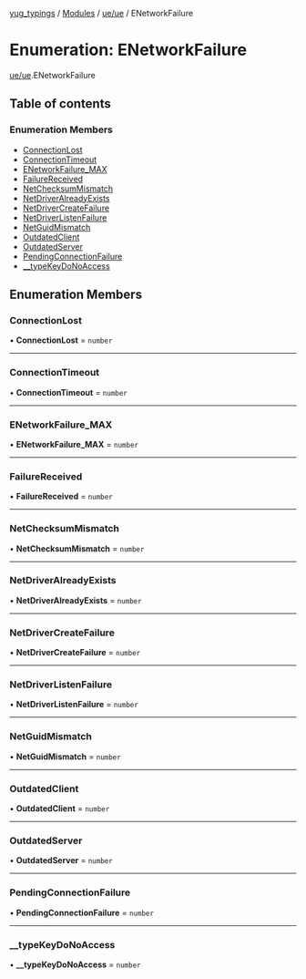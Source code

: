[yug_typings](../README.md) / [Modules](../modules.md) / [ue/ue](../modules/ue_ue.md) / ENetworkFailure

# Enumeration: ENetworkFailure

[ue/ue](../modules/ue_ue.md).ENetworkFailure

## Table of contents

### Enumeration Members

- [ConnectionLost](ue_ue.ENetworkFailure.md#connectionlost)
- [ConnectionTimeout](ue_ue.ENetworkFailure.md#connectiontimeout)
- [ENetworkFailure\_MAX](ue_ue.ENetworkFailure.md#enetworkfailure_max)
- [FailureReceived](ue_ue.ENetworkFailure.md#failurereceived)
- [NetChecksumMismatch](ue_ue.ENetworkFailure.md#netchecksummismatch)
- [NetDriverAlreadyExists](ue_ue.ENetworkFailure.md#netdriveralreadyexists)
- [NetDriverCreateFailure](ue_ue.ENetworkFailure.md#netdrivercreatefailure)
- [NetDriverListenFailure](ue_ue.ENetworkFailure.md#netdriverlistenfailure)
- [NetGuidMismatch](ue_ue.ENetworkFailure.md#netguidmismatch)
- [OutdatedClient](ue_ue.ENetworkFailure.md#outdatedclient)
- [OutdatedServer](ue_ue.ENetworkFailure.md#outdatedserver)
- [PendingConnectionFailure](ue_ue.ENetworkFailure.md#pendingconnectionfailure)
- [\_\_typeKeyDoNoAccess](ue_ue.ENetworkFailure.md#__typekeydonoaccess)

## Enumeration Members

### ConnectionLost

• **ConnectionLost** = `number`

___

### ConnectionTimeout

• **ConnectionTimeout** = `number`

___

### ENetworkFailure\_MAX

• **ENetworkFailure\_MAX** = `number`

___

### FailureReceived

• **FailureReceived** = `number`

___

### NetChecksumMismatch

• **NetChecksumMismatch** = `number`

___

### NetDriverAlreadyExists

• **NetDriverAlreadyExists** = `number`

___

### NetDriverCreateFailure

• **NetDriverCreateFailure** = `number`

___

### NetDriverListenFailure

• **NetDriverListenFailure** = `number`

___

### NetGuidMismatch

• **NetGuidMismatch** = `number`

___

### OutdatedClient

• **OutdatedClient** = `number`

___

### OutdatedServer

• **OutdatedServer** = `number`

___

### PendingConnectionFailure

• **PendingConnectionFailure** = `number`

___

### \_\_typeKeyDoNoAccess

• **\_\_typeKeyDoNoAccess** = `number`
